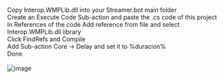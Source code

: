 Copy Interop.WMPLib.dll into your Streamer.bot main folder<br />
Create an Execute Code Sub-action and paste the .cs code of this project<br />
In References of the code Add reference from file and select Interop.WMPLib.dll library<br />
Click FindRefs and Compile<br />
Add Sub-action Core -> Delay and set it to %duracion%<br />
Done<br />
<br />
![image](https://github.com/bastianbatory/loquendoTTSTwtchChat/assets/29646707/0eb00a23-ff94-478f-bb12-9e4fab7a7c6b)
